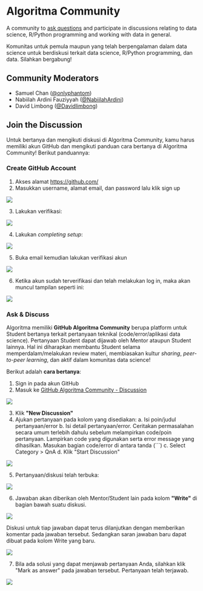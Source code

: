 # Algoritma Community

A community to [ask questions](https://github.com/teamalgoritma/community/discussions) and participate in discussions relating to data science, R/Python programming and working with data in general.

Komunitas untuk pemula maupun yang telah berpengalaman dalam data science untuk berdiskusi terkait data science, R/Python programming, dan data. Silahkan bergabung!

## Community Moderators 

- Samuel Chan ([@onlyphantom](https://github.com/onlyphantom))
- Nabiilah Ardini Fauziyyah ([@NabiilahArdini](https://github.com/NabiilahArdini))
- David Limbong ([@Davidlimbong](https://github.com/Davidlimbong))

## Join the Discussion

Untuk bertanya dan mengikuti diskusi di Algoritma Community, kamu harus memiliki akun GitHub dan mengikuti panduan cara bertanya di Algoritma Community! Berikut panduannya:

### Create GitHub Account

1. Akses alamat https://github.com/
2. Masukkan username, alamat email, dan password lalu klik sign up

![](assets/signup.PNG)

3. Lakukan verifikasi:

![](assets/verify.PNG)

4. Lakukan *completing setup*:

![](assets/completesetup.PNG)

5. Buka email kemudian lakukan verifikasi akun

![](assets/verifyemail.PNG)

6. Ketika akun sudah terverifikasi dan telah melakukan log in, maka akan muncul tampilan seperti ini:

![](assets/login.PNG)

### Ask & Discuss

Algoritma memiliki **GitHub Algoritma Community** berupa platform untuk Student bertanya terkait pertanyaan teknikal (code/error/aplikasi data science). Pertanyaan Student dapat dijawab oleh Mentor ataupun Student lainnya. Hal ini diharapkan membantu Student selama memperdalam/melakukan review materi, membiasakan kultur *sharing*, *peer-to-peer learning*, dan aktif dalam komunitas data science!

Berikut adalah **cara bertanya**:

1. Sign in pada akun GitHub
2. Masuk ke [GitHub Algoritma Community - Discussion](https://github.com/teamalgoritma/community/discussions)

![](assets/home.PNG)

3. Klik **"New Discussion"**
4. Ajukan pertanyaan pada kolom yang disediakan:
  a. Isi poin/judul pertanyaan/error
  b. Isi detail pertanyaan/error. Ceritakan permasalahan secara umum terlebih dahulu sebelum melampirkan code/poin pertanyaan. Lampirkan code yang digunakan serta error message yang dihasilkan. Masukan bagian code/error di antara tanda (```) 
  c. Select Category > QnA
  d. Klik "Start Discussion"

![](assets/ask.PNG)

5. Pertanyaan/diskusi telah terbuka:

![](assets/opendiscuss.PNG)

6. Jawaban akan diberikan oleh Mentor/Student lain pada kolom **"Write"** di bagian bawah suatu diskusi. 

![](assets/write.PNG)

Diskusi untuk tiap jawaban dapat terus dilanjutkan dengan memberikan komentar pada jawaban tersebut. Sedangkan saran jawaban baru dapat dibuat pada kolom Write yang baru.

![](assets/answerreply.PNG)

7. Bila ada solusi yang dapat menjawab pertanyaan Anda, silahkan klik "Mark as answer" pada jawaban tersebut. Pertanyaan telah terjawab.

![](assets/answer.PNG)



